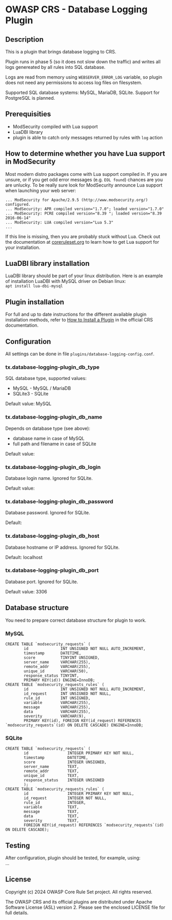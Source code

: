 # OWASP CRS - Database Logging Plugin

## Description

This is a plugin that brings database logging to CRS.

Plugin runs in phase 5 (so it does not slow down the traffic) and writes all
logs genereated by all rules into SQL database.

Logs are read from memory using `WEBSERVER_ERROR_LOG` variable, so plugin does
not need any permissions to access log files on filesystem.

Supported SQL database systems: MySQL, MariaDB, SQLite. Support for PostgreSQL
is planned.

## Prerequisities

 * ModSecurity compiled with Lua support
 * LuaDBI library
 * plugin is able to catch only messages returned by rules with `log` action

## How to determine whether you have Lua support in ModSecurity

Most modern distro packages come with Lua support compiled in. If you are
unsure, or if you get odd error messages (e.g. `EOL found`) chances are you are
unlucky. To be really sure look for ModSecurity announce Lua support when
launching your web server:

```
... ModSecurity for Apache/2.9.5 (http://www.modsecurity.org/) configured.
... ModSecurity: APR compiled version="1.7.0"; loaded version="1.7.0"
... ModSecurity: PCRE compiled version="8.39 "; loaded version="8.39 2016-06-14"
... ModSecurity: LUA compiled version="Lua 5.3"
...
```

If this line is missing, then you are probably stuck without Lua. Check out the
documentation at [coreruleset.org](https://coreruleset.org/docs) to learn how to
get Lua support for your installation.

## LuaDBI library installation

LuaDBI library should be part of your linux distribution. Here is an example
of installation LuaDBI with MySQL driver on Debian linux:  
`apt install lua-dbi-mysql`

## Plugin installation

For full and up to date instructions for the different available plugin
installation methods, refer to [How to Install a Plugin](https://coreruleset.org/docs/concepts/plugins/#how-to-install-a-plugin)
in the official CRS documentation.

## Configuration

All settings can be done in file `plugins/database-logging-config.conf`.

### tx.database-logging-plugin_db_type

SQL database type, supported values:
 * MySQL - MySQL / MariaDB
 * SQLite3 - SQLite

Default value: MySQL

### tx.database-logging-plugin_db_name

Depends on database type (see above):
 * database name in case of MySQL
 * full path and filename in case of SQLite

Default value:

### tx.database-logging-plugin_db_login

Database login name. Ignored for SQLite.

Default value:

### tx.database-logging-plugin_db_password

Database password. Ignored for SQLite.

Default:

### tx.database-logging-plugin_db_host

Database hostname or IP address. Ignored for SQLite.

Default: localhost

### tx.database-logging-plugin_db_port

Database port. Ignored for SQLite.

Default value: 3306

## Database structure

You need to prepare correct database structure for plugin to work.

### MySQL

```
CREATE TABLE `modsecurity_requests` (
        id              INT UNSIGNED NOT NULL AUTO_INCREMENT,
        timestamp       DATETIME,
        score           TINYINT UNSIGNED,
        server_name     VARCHAR(255),
        remote_addr     VARCHAR(255),
        unique_id       VARCHAR(50),
        response_status TINYINT,
        PRIMARY KEY(id)) ENGINE=InnoDB;
CREATE TABLE `modsecurity_requests_rules` (
        id              INT UNSIGNED NOT NULL AUTO_INCREMENT,
        id_request      INT UNSIGNED NOT NULL,
        rule_id         INT UNSIGNED,
        variable        VARCHAR(255),
        message         VARCHAR(255),
        data            VARCHAR(255),
        severity        VARCHAR(9),
        PRIMARY KEY(id), FOREIGN KEY(id_request) REFERENCES `modsecurity_requests`(id) ON DELETE CASCADE) ENGINE=InnoDB;
```

### SQLite

```
CREATE TABLE `modsecurity_requests` (
        id                 INTEGER PRIMARY KEY NOT NULL,
        timestamp          DATETIME,
        score              INTEGER UNSIGNED,
        server_name        TEXT,
        remote_addr        TEXT,
        unique_id          TEXT,
        response_status    INTEGER UNSIGNED
        );
CREATE TABLE `modsecurity_requests_rules` (
        id                 INTEGER PRIMARY KEY NOT NULL,
        id_request         INTEGER NOT NULL,
        rule_id            INTEGER,
        variable           TEXT,
        message            TEXT,
        data               TEXT,
        severity           TEXT,
        FOREIGN KEY(id_request) REFERENCES `modsecurity_requests`(id) ON DELETE CASCADE);
```

## Testing

After configuration, plugin should be tested, for example, using:  
...

## License

Copyright (c) 2024 OWASP Core Rule Set project. All rights reserved.

The OWASP CRS and its official plugins are distributed
under Apache Software License (ASL) version 2. Please see the enclosed LICENSE
file for full details.
